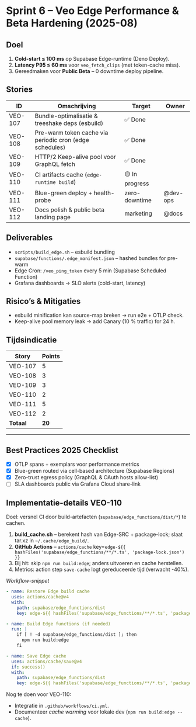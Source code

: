 # Sprint 6 – Veo Edge Performance & Beta Hardening (2025-08)

## Doel
1. **Cold-start ≤ 100 ms** op Supabase Edge-runtime (Deno Deploy).  
2. **Latency P95 ≤ 60 ms** voor `veo_fetch_clips` (met token-cache miss).  
3. Gereedmaken voor **Public Beta** – 0 downtime deploy pipeline.

## Stories
| ID | Omschrijving | Target | Owner |
|----|--------------|--------|-------|
| VEO-107 | Bundle-optimalisatie & treeshake deps (esbuild) | ✅ Done |
| VEO-108 | Pre-warm token cache via periodic cron (edge schedules) | ✅ Done |
| VEO-109 | HTTP/2 Keep-alive pool voor GraphQL fetch | ✅ Done |
| VEO-110 | CI artifacts cache (`edge-runtime build`) | 🟡 In progress |
| VEO-111 | Blue-green deploy + health-probe | zero-downtime | @dev-ops |
| VEO-112 | Docs polish & public beta landing page | marketing | @docs |

## Deliverables
* `scripts/build_edge.sh` – esbuild bundling 
* `supabase/functions/.edge_manifest.json` – hashed bundles for pre-warm
* Edge Cron: `/veo_ping_token` every 5 min (Supabase Scheduled Function)
* Grafana dashboards → SLO alerts (cold-start, latency)

## Risico’s & Mitigaties
* esbuild minification kan source-map breken → run e2e + OTLP check.  
* Keep-alive pool memory leak → add Canary (10 % traffic) for 24 h.

## Tijdsindicatie
| Story | Points |
|-------|--------|
| VEO-107 | 5 |
| VEO-108 | 3 |
| VEO-109 | 3 |
| VEO-110 | 2 |
| VEO-111 | 5 |
| VEO-112 | 2 |
| **Totaal** | **20** |

---

## Best Practices 2025 Checklist
- [x] OTLP spans + exemplars voor performance metrics
- [x] Blue-green routed via cell-based architecture (Supabase Regions)
- [x] Zero-trust egress policy (GraphQL & OAuth hosts allow-list)
- [ ] SLA dashboards public via Grafana Cloud share-link

## Implementatie-details VEO-110

Doel: versnel CI door build-artefacten (`supabase/edge_functions/dist/*`) te cachen.

1. **build_cache.sh**  – berekent hash van Edge-SRC + package-lock; slaat tar.xz in `~/.cache/edge_build/`.
2. **GitHub Actions**  – `actions/cache` key=`edge-${{ hashFiles('supabase/edge_functions/**/*.ts', 'package-lock.json') }}`
3. Bij hit: skip `npm run build:edge`; anders uitvoeren en cache herstellen.
4. Metrics: action step `save-cache` logt gereduceerde tijd (verwacht -40%).

_Workflow-snippet_
```yaml
- name: Restore Edge build cache
  uses: actions/cache@v4
  with:
    path: supabase/edge_functions/dist
    key: edge-${{ hashFiles('supabase/edge_functions/**/*.ts', 'package-lock.json') }}

- name: Build Edge functions (if needed)
  run: |
    if [ ! -d supabase/edge_functions/dist ]; then
      npm run build:edge
    fi

- name: Save Edge cache
  uses: actions/cache/save@v4
  if: success()
  with:
    path: supabase/edge_functions/dist
    key: edge-${{ hashFiles('supabase/edge_functions/**/*.ts', 'package-lock.json') }}
```

Nog te doen voor VEO-110:
* Integratie in `.github/workflows/ci.yml`.
* Documenteer _cache warming_ voor lokale dev (`npm run build:edge --cache`).